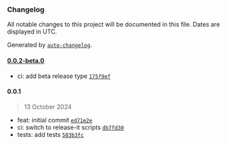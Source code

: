 ### Changelog

All notable changes to this project will be documented in this file. Dates are displayed in UTC.

Generated by [`auto-changelog`](https://github.com/CookPete/auto-changelog).

#### [0.0.2-beta.0](https://github.com/rive-app/rive-code-generator-wip/compare/0.0.1...0.0.2-beta.0)

- ci: add beta release type [`175f9ef`](https://github.com/rive-app/rive-code-generator-wip/commit/175f9efda0357a77e6f0ed06e3aa193a3e5cb2cd)

#### 0.0.1

> 13 October 2024

- feat: initial commit [`ed71e2e`](https://github.com/rive-app/rive-code-generator-wip/commit/ed71e2e61b334a765589197ace75e5cb9262c90d)
- ci: switch to release-it scripts [`db7fd30`](https://github.com/rive-app/rive-code-generator-wip/commit/db7fd30042d816ea7127c0451d7eb1740baad952)
- tests: add tests [`503b3fc`](https://github.com/rive-app/rive-code-generator-wip/commit/503b3fc7c446e2ca749374d1d012d205a318ef50)
